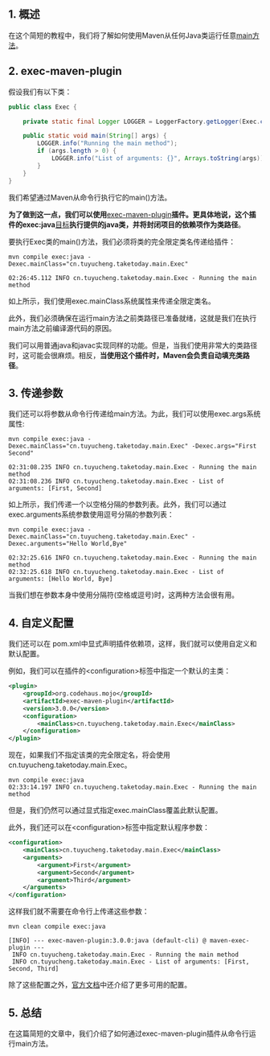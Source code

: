## 1. 概述

在这个简短的教程中，我们将了解如何使用Maven从任何Java类运行任意[main方法](https://www.baeldung.com/java-main-method)。

## 2. exec-maven-plugin

假设我们有以下类：

```java
public class Exec {

	private static final Logger LOGGER = LoggerFactory.getLogger(Exec.class);

	public static void main(String[] args) {
		LOGGER.info("Running the main method");
		if (args.length > 0) {
			LOGGER.info("List of arguments: {}", Arrays.toString(args));
		}
	}
}
```

我们希望通过Maven从命令行执行它的main()方法。

**为了做到这一点，我们可以使用**[exec-maven-plugin](https://www.mojohaus.org/exec-maven-plugin/)**插件。更具体地说，这个插件的exec:java**[目标](https://www.baeldung.com/maven-goals-phases)**执行提供的java类，并将封闭项目的依赖项作为类路径**。

要执行Exec类的main()方法，我们必须将类的完全限定类名传递给插件：

```shell
mvn compile exec:java -Dexec.mainClass="cn.tuyucheng.taketoday.main.Exec"

02:26:45.112 INFO cn.tuyucheng.taketoday.main.Exec - Running the main method
```

如上所示，我们使用exec.mainClass系统属性来传递全限定类名。

此外，我们必须确保在运行main方法之前类路径已准备就绪，这就是我们在执行main方法之前编译源代码的原因。

我们可以用普通java和javac实现同样的功能。但是，当我们使用非常大的类路径时，这可能会很麻烦。相反，**当使用这个插件时，Maven会负责自动填充类路径**。

## 3. 传递参数

我们还可以将参数从命令行传递给main方法。为此，我们可以使用exec.args系统属性:

```shell
mvn compile exec:java -Dexec.mainClass="cn.tuyucheng.taketoday.main.Exec" -Dexec.args="First Second"

02:31:08.235 INFO cn.tuyucheng.taketoday.main.Exec - Running the main method
02:31:08.236 INFO cn.tuyucheng.taketoday.main.Exec - List of arguments: [First, Second]
```

如上所示，我们传递一个以空格分隔的参数列表。此外，我们可以通过exec.arguments系统参数使用逗号分隔的参数列表：

```shell
mvn compile exec:java -Dexec.mainClass="cn.tuyucheng.taketoday.main.Exec" -Dexec.arguments="Hello World,Bye"

02:32:25.616 INFO cn.tuyucheng.taketoday.main.Exec - Running the main method
02:32:25.618 INFO cn.tuyucheng.taketoday.main.Exec - List of arguments: [Hello World, Bye]
```

当我们想在参数本身中使用分隔符(空格或逗号)时，这两种方法会很有用。

## 4. 自定义配置

我们还可以在 pom.xml中显式声明插件依赖项，这样，我们就可以使用自定义和默认配置。

例如，我们可以在插件的<configuration\>标签中指定一个默认的主类：

```xml
<plugin>
    <groupId>org.codehaus.mojo</groupId>
    <artifactId>exec-maven-plugin</artifactId>
    <version>3.0.0</version>
    <configuration>
        <mainClass>cn.tuyucheng.taketoday.main.Exec</mainClass>
    </configuration>
</plugin>
```

现在，如果我们不指定该类的完全限定名，将会使用cn.tuyucheng.taketoday.main.Exec。

```shell
mvn compile exec:java
02:33:14.197 INFO cn.tuyucheng.taketoday.main.Exec - Running the main method
```

但是，我们仍然可以通过显式指定exec.mainClass覆盖此默认配置。

此外，我们还可以在<configuration\>标签中指定默认程序参数：

```xml
<configuration>
    <mainClass>cn.tuyucheng.taketoday.main.Exec</mainClass>
    <arguments>
        <argument>First</argument>
        <argument>Second</argument>
        <argument>Third</argument>
    </arguments>
</configuration>
```

这样我们就不需要在命令行上传递这些参数：

```shell
mvn clean compile exec:java

[INFO] --- exec-maven-plugin:3.0.0:java (default-cli) @ maven-exec-plugin ---
 INFO cn.tuyucheng.taketoday.main.Exec - Running the main method
 INFO cn.tuyucheng.taketoday.main.Exec - List of arguments: [First, Second, Third]
```

除了这些配置之外，[官方文档](https://www.mojohaus.org/exec-maven-plugin/java-mojo.html)中还介绍了更多可用的配置。

## 5. 总结

在这篇简短的文章中，我们介绍了如何通过exec-maven-plugin插件从命令行运行main方法。